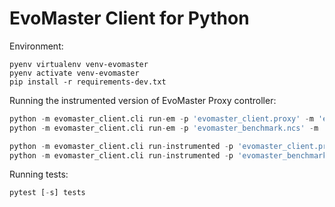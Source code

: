 # EvoMaster Client for Python

Environment:
```
pyenv virtualenv venv-evomaster
pyenv activate venv-evomaster
pip install -r requirements-dev.txt
```

Running the instrumented version of EvoMaster Proxy controller:

```python
python -m evomaster_client.cli run-em -p 'evomaster_client.proxy' -m 'evomaster_client.proxy.em_app'
python -m evomaster_client.cli run-em -p 'evomaster_benchmark.ncs' -m 'evomaster_benchmark.ncs.app'
```

```python
python -m evomaster_client.cli run-instrumented -p 'evomaster_client.proxy' -m 'evomaster_client.proxy.em_app'
python -m evomaster_client.cli run-instrumented -p 'evomaster_benchmark.ncs' -m 'evomaster_benchmark.ncs.app'
```

Running tests:

```python
pytest [-s] tests
```
